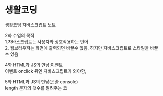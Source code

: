 # 생활코딩

생활코딩 자바스크립트 노트

2화 수업의 목적  
1.자바스크립트는 사용자와 상호작용하는 언어  
2. 웹브라우저는 화면에 출력되면 바꿀수 없음. 하지만 자바스크립트로 스타일을 바꿀 수 있음

4화 HTML과 JS의 만남:이벤트  
이벤트 onclick 뒤엔 자바스크립트가 와야함, 

5화 HTML과 JS의 만남\(콘솔 console\)  
length 문자의 갯수를 알려주는 코  
  




